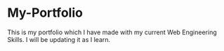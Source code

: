 # My-Portfolio
This is my portfolio which I have made with my current Web Engineering Skills. I will be updating it as I learn.
